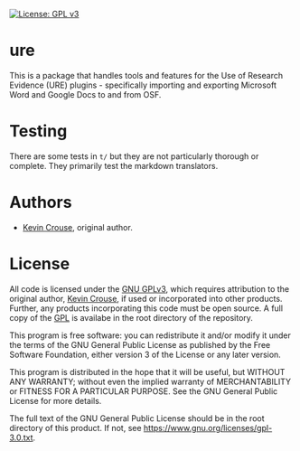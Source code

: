 [![License: GPL v3](https://img.shields.io/badge/License-GPLv3-blue.svg)](https://www.gnu.org/licenses/gpl-3.0)

# ure

This is a package that handles tools and features for the Use of Research 
Evidence (URE) plugins - specifically importing and exporting Microsoft Word 
and Google Docs to and from OSF.

# Testing

There are some tests in `t/` but they are not particularly thorough or complete.
They primarily test the markdown translators.

# Authors

- [Kevin Crouse](mailto:krcrouse@gmail.com), original author. 

# License

All code is licensed under the 
[GNU GPLv3](https://www.gnu.org/licenses/gpl-3.0.html#license-text), 
which requires attribution to the original author, 
[Kevin Crouse](https://github.com/kcphila), if used or incorporated into other 
products. Further, any products incorporating this code must be open source. A 
full copy of the [GPL](LICENSE) is availabe in the root directory of 
the repository.

This program is free software: you can redistribute it and/or modify it under 
the terms of the GNU General Public License as published by the Free Software 
Foundation, either version 3 of the License or any later version.

This program is distributed in the hope that it will be useful, but WITHOUT ANY
WARRANTY; without even the implied warranty of MERCHANTABILITY or FITNESS FOR A 
PARTICULAR PURPOSE. See the GNU General Public License for more details.

The full text of the GNU General Public License should be in the root directory 
of this product. If not, see <https://www.gnu.org/licenses/gpl-3.0.txt>.

